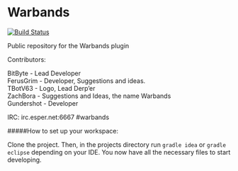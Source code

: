 Warbands
========
[![Build Status](https://snap-ci.com/Byte-Lab/Warbands/branch/master/build_image)](https://snap-ci.com/Byte-Lab/Warbands/branch/master)

Public repository for the Warbands plugin

Contributors:

BitByte	-		Lead Developer  
FerusGrim -		Developer, Suggestions and ideas.  
TBotV63	-		Logo, Lead Derp’er  
ZachBora -		Suggestions and Ideas, the name Warbands  
Gundershot -	Developer  

IRC: irc.esper.net:6667 #warbands

#####How to set up your workspace:

Clone the project. Then, in the projects directory run `gradle idea` or `gradle eclipse` depending on your IDE. You now have all the necessary files to start developing.